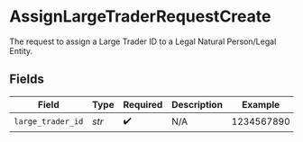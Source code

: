 # AssignLargeTraderRequestCreate

The request to assign a Large Trader ID to a Legal Natural Person/Legal Entity.


## Fields

| Field              | Type               | Required           | Description        | Example            |
| ------------------ | ------------------ | ------------------ | ------------------ | ------------------ |
| `large_trader_id`  | *str*              | :heavy_check_mark: | N/A                | 1234567890         |